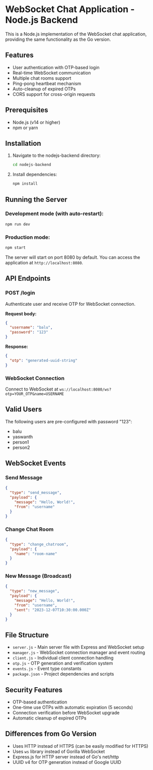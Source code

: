 # WebSocket Chat Application - Node.js Backend

This is a Node.js implementation of the WebSocket chat application, providing the same functionality as the Go version.

## Features

- User authentication with OTP-based login
- Real-time WebSocket communication
- Multiple chat rooms support
- Ping-pong heartbeat mechanism
- Auto-cleanup of expired OTPs
- CORS support for cross-origin requests

## Prerequisites

- Node.js (v14 or higher)
- npm or yarn

## Installation

1. Navigate to the nodejs-backend directory:

   ```bash
   cd nodejs-backend
   ```

2. Install dependencies:
   ```bash
   npm install
   ```

## Running the Server

### Development mode (with auto-restart):

```bash
npm run dev
```

### Production mode:

```bash
npm start
```

The server will start on port 8080 by default. You can access the application at `http://localhost:8080`.

## API Endpoints

### POST /login

Authenticate user and receive OTP for WebSocket connection.

**Request body:**

```json
{
  "username": "balu",
  "password": "123"
}
```

**Response:**

```json
{
  "otp": "generated-uuid-string"
}
```

### WebSocket Connection

Connect to WebSocket at `ws://localhost:8080/ws?otp=YOUR_OTP&name=USERNAME`

## Valid Users

The following users are pre-configured with password "123":

- balu
- yaswanth
- person1
- person2

## WebSocket Events

### Send Message

```json
{
  "type": "send_message",
  "payload": {
    "message": "Hello, World!",
    "from": "username"
  }
}
```

### Change Chat Room

```json
{
  "type": "change_chatroom",
  "payload": {
    "name": "room-name"
  }
}
```

### New Message (Broadcast)

```json
{
  "type": "new_message",
  "payload": {
    "message": "Hello, World!",
    "from": "username",
    "sent": "2023-12-07T10:30:00.000Z"
  }
}
```

## File Structure

- `server.js` - Main server file with Express and WebSocket setup
- `manager.js` - WebSocket connection manager and event routing
- `client.js` - Individual client connection handling
- `otp.js` - OTP generation and verification system
- `events.js` - Event type constants
- `package.json` - Project dependencies and scripts

## Security Features

- OTP-based authentication
- One-time use OTPs with automatic expiration (5 seconds)
- Connection verification before WebSocket upgrade
- Automatic cleanup of expired OTPs

## Differences from Go Version

- Uses HTTP instead of HTTPS (can be easily modified for HTTPS)
- Uses `ws` library instead of Gorilla WebSocket
- Express.js for HTTP server instead of Go's net/http
- UUID v4 for OTP generation instead of Google UUID
